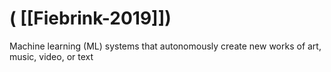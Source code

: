 # ( [[Fiebrink-2019]])


Machine learning (ML) systems that autonomously create new works of art, music, video, or text



